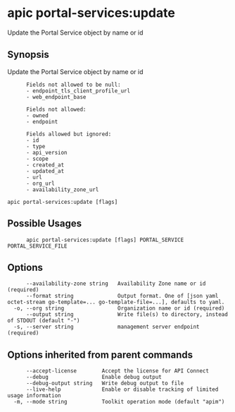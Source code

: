 # apic portal-services:update

Update the Portal Service object by name or id

## Synopsis

Update the Portal Service object by name or id
          
          Fields not allowed to be null:
          - endpoint_tls_client_profile_url
          - web_endpoint_base
          
          Fields not allowed:
          - owned
          - endpoint
          
          Fields allowed but ignored:
          - id
          - type
          - api_version
          - scope
          - created_at
          - updated_at
          - url
          - org_url
          - availability_zone_url

```
apic portal-services:update [flags]
```

## Possible Usages

```
      apic portal-services:update [flags] PORTAL_SERVICE PORTAL_SERVICE_FILE
```

## Options

```
      --availability-zone string   Availability Zone name or id (required)
      --format string              Output format. One of [json yaml octet-stream go-template=... go-template-file=...], defaults to yaml.
  -o, --org string                 Organization name or id (required)
      --output string              Write file(s) to directory, instead of STDOUT (default "-")
  -s, --server string              management server endpoint (required)
```

## Options inherited from parent commands

```
      --accept-license        Accept the license for API Connect
      --debug                 Enable debug output
      --debug-output string   Write debug output to file
      --live-help             Enable or disable tracking of limited usage information
  -m, --mode string           Toolkit operation mode (default "apim")
```
